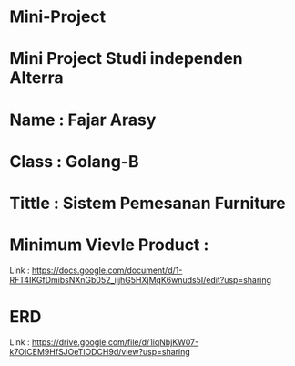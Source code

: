 # Mini-Project
# Mini Project Studi independen Alterra 
# Name : Fajar Arasy
# Class : Golang-B
# Tittle : Sistem Pemesanan Furniture

# Minimum Vievle Product :
Link : https://docs.google.com/document/d/1-RFT4IKGfDmibsNXnGb052_ijjhG5HXjMqK6wnuds5I/edit?usp=sharing

# ERD
Link : https://drive.google.com/file/d/1iqNbjKW07-k7OICEM9HfSJOeTiODCH9d/view?usp=sharing
